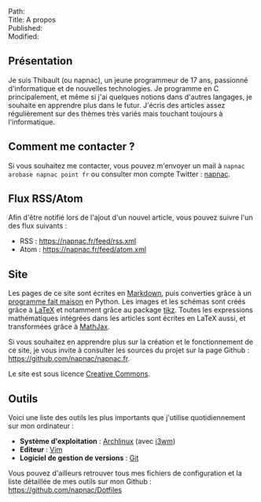 Path:  
Title: A propos  
Published:  
Modified:  

## Présentation

Je suis Thibault (ou napnac), un jeune programmeur de 17 ans, passionné d'informatique et de nouvelles technologies. Je programme en C principalement, et même si j'ai quelques notions dans d'autres langages, je souhaite en apprendre plus dans le futur. J'écris des articles assez régulièrement sur des thèmes très variés mais touchant toujours à l'informatique.

## Comment me contacter ?

Si vous souhaitez me contacter, vous pouvez m'envoyer un mail à `napnac arobase napnac point fr` ou consulter mon compte Twitter : [napnac](https://twitter.com/napnac).

## Flux RSS/Atom

Afin d'être notifié lors de l'ajout d'un nouvel article, vous pouvez suivre l'un des flux suivants :

- RSS : <https://napnac.fr/feed/rss.xml>
- Atom : <https://napnac.fr/feed/atom.xml>

## Site

Les pages de ce site sont écrites en [Markdown](https://en.wikipedia.org/wiki/Markdown), puis converties grâce à un [programme fait maison](https://github.com/napnac/napnac.fr/blob/master/build.py) en Python. Les images et les schémas sont créés grâce à [LaTeX](https://en.wikipedia.org/wiki/LaTeX) et notamment grâce au package [tikz](http://www.texample.net/tikz/examples/). Toutes les expressions mathématiques intégrées dans les articles sont écrites en LaTeX aussi, et transformées grâce à [MathJax](https://www.mathjax.org/).

Si vous souhaitez en apprendre plus sur la création et le fonctionnement de ce site, je vous invite à consulter les sources du projet sur la page Github : <https://github.com/napnac/napnac.fr>.

Le site est sous licence [Creative Commons](http://creativecommons.org/licenses/by-nc-sa/4.0/).

## Outils

Voici une liste des outils les plus importants que j'utilise quotidiennement sur mon ordinateur :

- **Système d'exploitation** : [Archlinux](https://www.archlinux.org/) (avec [i3wm](https://i3wm.org/))
- **Editeur** : [Vim](http://www.vim.org/)
- **Logiciel de gestion de versions** : [Git](https://git-scm.com/)

Vous pouvez d'ailleurs retrouver tous mes fichiers de configuration et la liste détaillée de mes outils sur mon Github : <https://github.com/napnac/Dotfiles>
